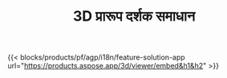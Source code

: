 ﻿---
title: 3D प्रारूप दर्शक समाधान 
weight: 7730
url: /hi/viewer
limit: 
description: देखने 3D किसी भी डिवाइस से फ़ाइलें
---
{{< blocks/products/pf/agp/i18n/feature-solution-app url="https://products.aspose.app/3d/viewer/embed&h1&h2" >}} 
